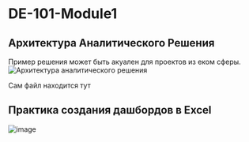# DE-101-Module1
## Архитектура Аналитического Решения

Пример решения может быть акуален для проектов из еком сферы. 
![Архитектура аналитического решения](https://user-images.githubusercontent.com/64987184/170882821-73ece641-0151-4a71-9d16-cb8b894a7ac7.png)

Сам файл находится тут
## Практика создания дашбордов в Excel
![image](https://user-images.githubusercontent.com/64987184/170883387-95be6601-20ee-4d2a-b0a9-953105ecc042.png)
